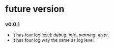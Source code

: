 # future version

### v0.0.1
* It has four log level: _debug_, _info_, _warning_, _error_.
* It has four log way the same as log level.